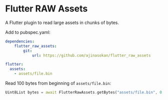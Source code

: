 # Flutter RAW Assets

A Flutter plugin to read large assets in chunks of bytes.

Add to pubspec.yaml:

```yaml
dependencies:
    flutter_raw_assets:
        git:
            url: https://github.com/ajinasokan/flutter_raw_assets

flutter:
  assets:
    - assets/file.bin
```

Read 100 bytes from beginning of `assets/file.bin`:

```dart
Uint8List bytes = await FlutterRawAssets.getBytes("assets/file.bin", 0, 100);
```